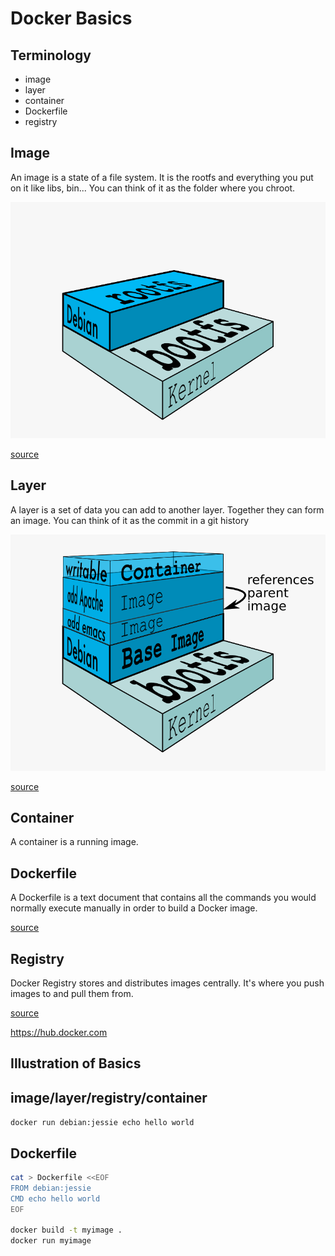 # Docker Basics



## Terminology

 - image
 - layer
 - container
 - Dockerfile
 - registry 


## Image

An image is a state of a file system.
It is the rootfs and everything you put on it like libs, bin...
You can think of it as the folder where you chroot.


![docker image](/images/docker-filesystems-debian.png)

[source](http://docs.docker.com/terms/image/)


## Layer

A layer is a set of data you can add to another layer.
Together they can form an image.
You can think of it as the commit in a git history


![docker layers](/images/docker-filesystems-multilayer.png)

[source](http://docs.docker.com/terms/layer/#layer)


## Container

A container is a running image.


## Dockerfile

A Dockerfile is a text document that contains all the commands you would normally execute manually in order to build a Docker image.

[source](http://docs.docker.com/reference/builder/)


## Registry

Docker Registry stores and distributes images centrally. It's where you push images to and pull them from.

[source](http://docs.docker.com/registry/)


https://hub.docker.com



## Illustration of Basics


## image/layer/registry/container

`docker run debian:jessie echo hello world`


## Dockerfile

```bash
cat > Dockerfile <<EOF
FROM debian:jessie
CMD echo hello world
EOF

docker build -t myimage .
docker run myimage
```
